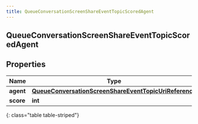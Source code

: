 ```yaml
---
title: QueueConversationScreenShareEventTopicScoredAgent
---
```

## QueueConversationScreenShareEventTopicScoredAgent

## Properties

|Name | Type | Description | Notes|
|------------ | ------------- | ------------- | -------------|
| **agent** | [**QueueConversationScreenShareEventTopicUriReference**](QueueConversationScreenShareEventTopicUriReference.html) |  | [optional] |
| **score** | **int** |  | [optional] |
{: class="table table-striped"}


